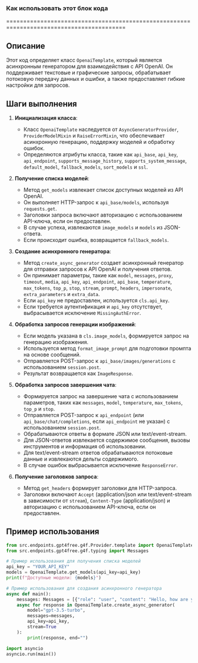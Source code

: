 ### Как использовать этот блок кода
=========================================================================================

Описание
-------------------------
Этот код определяет класс `OpenaiTemplate`, который является асинхронным генератором для взаимодействия с API OpenAI. Он поддерживает текстовые и графические запросы, обрабатывает потоковую передачу данных и ошибки, а также предоставляет гибкие настройки для запросов.

Шаги выполнения
-------------------------
1. **Инициализация класса**:
   - Класс `OpenaiTemplate` наследуется от `AsyncGeneratorProvider`, `ProviderModelMixin` и `RaiseErrorMixin`, что обеспечивает асинхронную генерацию, поддержку моделей и обработку ошибок.
   - Определяются атрибуты класса, такие как `api_base`, `api_key`, `api_endpoint`, `supports_message_history`, `supports_system_message`, `default_model`, `fallback_models`, `sort_models` и `ssl`.

2. **Получение списка моделей**:
   - Метод `get_models` извлекает список доступных моделей из API OpenAI.
   - Он выполняет HTTP-запрос к `api_base/models`, используя `requests.get`.
   - Заголовки запроса включают авторизацию с использованием API-ключа, если он предоставлен.
   - В случае успеха, извлекаются `image_models` и `models` из JSON-ответа.
   - Если происходит ошибка, возвращается `fallback_models`.

3. **Создание асинхронного генератора**:
   - Метод `create_async_generator` создает асинхронный генератор для отправки запросов к API OpenAI и получения ответов.
   - Он принимает параметры, такие как `model`, `messages`, `proxy`, `timeout`, `media`, `api_key`, `api_endpoint`, `api_base`, `temperature`, `max_tokens`, `top_p`, `stop`, `stream`, `prompt`, `headers`, `impersonate`, `extra_parameters` и `extra_data`.
   - Если `api_key` не предоставлен, используется `cls.api_key`.
   - Если требуется аутентификация и `api_key` отсутствует, выбрасывается исключение `MissingAuthError`.

4. **Обработка запросов генерации изображений**:
   - Если модель указана в `cls.image_models`, формируется запрос на генерацию изображения.
   - Используется метод `format_image_prompt` для подготовки промпта на основе сообщений.
   - Отправляется POST-запрос к `api_base/images/generations` с использованием `session.post`.
   - Результат возвращается как `ImageResponse`.

5. **Обработка запросов завершения чата**:
   - Формируется запрос на завершение чата с использованием параметров, таких как `messages`, `model`, `temperature`, `max_tokens`, `top_p` и `stop`.
   - Отправляется POST-запрос к `api_endpoint` (или `api_base/chat/completions`, если `api_endpoint` не указан) с использованием `session.post`.
   - Обрабатываются ответы в формате JSON или text/event-stream.
   - Для JSON-ответов извлекается содержимое сообщения, вызовы инструментов и информация об использовании.
   - Для text/event-stream ответов обрабатываются потоковые данные и извлекаются дельты содержимого.
   - В случае ошибок выбрасывается исключение `ResponseError`.

6. **Получение заголовков запроса**:
   - Метод `get_headers` формирует заголовки для HTTP-запроса.
   - Заголовки включают `Accept` (application/json или text/event-stream в зависимости от `stream`), `Content-Type` (application/json) и авторизацию с использованием API-ключа, если он предоставлен.

Пример использования
-------------------------

```python
from src.endpoints.gpt4free.g4f.Provider.template import OpenaiTemplate
from src.endpoints.gpt4free.g4f.typing import Messages

# Пример использования для получения списка моделей
api_key = "YOUR_API_KEY"
models = OpenaiTemplate.get_models(api_key=api_key)
print(f"Доступные модели: {models}")

# Пример использования для создания асинхронного генератора
async def main():
    messages: Messages = [{"role": "user", "content": "Hello, how are you?"}]
    async for response in OpenaiTemplate.create_async_generator(
        model="gpt-3.5-turbo",
        messages=messages,
        api_key=api_key,
        stream=True
    ):
        print(response, end="")

import asyncio
asyncio.run(main())